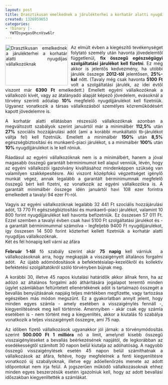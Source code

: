 ```yaml
---
layout: post
title: Drasztikusan emelkednek a járulékterhei a korhatár alatti nyugdíjas vállalkozóknak
created: 1326959653
categories:
- !binary |-
  YWTDsywgasOhcnVsw6lr
---
```

<p style="text-align: justify;"><img src="/sites/goldconsulting.eu/files/img/nyugdij.jpg" alt="Drasztikusan emelkednek a járulékterhei a korhatár alatti nyugdíjas vállalkozóknak" title="nyugdíj" style="float:left; margin-right: 10px;" width="200" height="130">Az elmúlt évben a kiegészítő tevékenységet folytató személy után havonta jövedelemtől függetlenül, <strong>fix összegű egészségügyi szolgáltatási járulékot kell fizetni</strong>. Ez még akkor is jelentős kedvezmény, ha utóbbi járulék összege <strong>2012-től</strong> jelentősen, <strong>25%-kal</strong> nőtt. (Tavaly még csak havonta <strong>5100 Ft</strong> volt a szolgáltatási járulék, az idei évtől viszont már <strong>6390 Ft</strong> emelkedett.) Emellett egyéni vállalkozóknak a vállalkozói kivét, vagy az átalányadó alapját képező jövedelem, evásoknál a törvény szerinti adóalap <strong>10%</strong> megfelelő nyugdíjjárulékot kell fizetniük. Ugyanez vonatkozik a társas vállalkozásból személyes közreműködésért kapott jövedelemre is.</p><p style="text-align: justify;">A korhatár alatti ellátásban részesülő vállalkozóknak azonban a megváltozott szabályok szerint januártól már a minimálbér <strong>112,5%</strong> után <strong>27%</strong> szociális hozzájárulási adót (ami a korábbi munkáltatói tb-járulékot váltja fel) kell fizetniük. Emellett a minimálbér <strong>150%</strong> után <strong>8,5%</strong> egészségbiztosítási és munkaerő-piaci járulékot, s a minimálbér <strong>100%</strong> után <strong>10%</strong> nyugdíjjárulékot is le kell róniuk. </p><p style="text-align: justify;">Ráadásul az egyéni vállalkozóknak nem is a minimálbért, hanem a jóval magasabb összegű garantált bérminimumot kell alapul venniük, lévén, hogy az egyéni vállalkozói igazolvány kiváltásához mindenképpen szükség van valamilyen szakképesítésre. Aki viszont középfokú végzettséget igénylő munkát végez, annak legalább a garantált bérminimumnak megfelelő összegű bért kell fizetni, ez vonatkozik az egyéni vállalkozókra is. A garantált minimálbér összege idén januártól havi 108 ezer forintra emelkedett a tavalyi 94 ezer Ft-ról.</p><p style="text-align: justify;">Vagyis az egyéni vállalkozóknak legalább 32 441 Ft szociális hozzájárulási adót, 13 770 Ft egészségbiztosítási és munkaerő-piaci járulékot, valamint 10 800 forint nyugdíjjárulékot kell havonta befizetniük. Ez összesen 57 011 Ft. Ezzel szemben a tavalyi évben csak havi 5100 Ft szolgáltatási járulékot és - a garantált bérminimummal számolva - legfeljebb 9400 Ft nyugdíjjárulékot, így összesen 14 500 forint közterhet kellett fizetniük a korhatár alatti nyugdíjas vállalkozóknak. <br>Két és fél hónapig kell várni az áfára</p><p style="text-align: justify;"><strong>Február 1-től</strong> fő szabály szerint akár <strong>75 napig</strong> kell várniuk&nbsp; a vállalkozásoknak arra, hogy megkapják a visszaigényelt általános forgalmi adót.&nbsp; Az újabb adómódosítások a befektetésialap-kezelőkről és kollektív befektetési szolgáltatókról szóló törvényben bújnak meg.</p><p style="text-align: justify;">A korábbi 30, illetve 45 napos kiutalási határidők akkor állnak fenn, ha az adózó az általános forgalmi adó áthárítására jogalapot teremtő minden ügylet számlákban feltüntetett ellenértékének adót is tartalmazó összegét a bevallás benyújtásának napjáig teljes mértékben megfizette, vagy tartozása egészében más módon megszűnt. Ez a gyakorlatban annyit jelent, hogy minden egyes számla - amely esetében a visszaigénylés fennáll -, kiegyenlítésének meg kell történnie. Amennyiben - akár csak egy számla esetében is - nem történt meg a kiegyenlítés, akkor a kiutalás fő szabálya vonatkozik a teljes visszaigényelt összegre, ami 75 nap.</p><p style="text-align: justify;">Az időben fizető vállalkozások ugyanakkor jól járnak: a törvénymódosítás szerint <strong>500.000 Ft</strong> <strong>1 millióra</strong> nő a limit, amelynél kisebb összegű visszaigényléseket a bevallás beérkezésének napjától, de legkorábban az esedékességtől számított 30 napon belül kiutalja az adóhatóság. A nagyobb összegű visszaigénylések esetén 45 napon belül számíthatnak a vállalkozások az áfára, feltéve, hogy megfelelnek a fenti kiegyenlítésre vonatkozó új szabályoknak, illetve egy adóellenőrzés menete az adott időpontokat nem írja felül. A jogszerűen működő vállalkozásoknak ehhez minden egyes beszerzésük esetén igazolniuk kell, hogy az adott bevallási időszakban kiegyenlítették a számlákat.</p>
